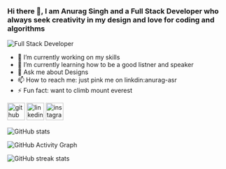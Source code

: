 ### Hi there 👋, I am Anurag Singh and a Full Stack Developer who always seek creativity in my design and love for coding and algorithms

![Full Stack Developer](https://www.link-academy.com/cms/mestoZaUploadFajlove/munca-de-programare-full-stack.jpg)
- 🔭 I’m currently working on my skills 
- 🌱 I’m currently learning how to be a good listner and speaker 
- 💬 Ask me about Designs 
- 📫 How to reach me: just pink me on linkdin:anurag-asr 
- ⚡ Fun fact: want to climb mount everest  


[<img src='https://cdn.jsdelivr.net/npm/simple-icons@3.0.1/icons/github.svg' alt='github' height='40'>](https://github.com/anurag-asr)  [<img src='https://cdn.jsdelivr.net/npm/simple-icons@3.0.1/icons/linkedin.svg' alt='linkedin' height='40'>](https://www.linkedin.com/in/anurag-asr/)  [<img src='https://cdn.jsdelivr.net/npm/simple-icons@3.0.1/icons/instagram.svg' alt='instagram' height='40'>](https://www.instagram.com/mister-A/)  

![GitHub stats](https://github-readme-stats.vercel.app/api?username=anurag-asr&show_icons=true)  

![GitHub Activity Graph](https://activity-graph.herokuapp.com/graph?username=anurag-asr)  

![GitHub streak stats](https://github-readme-streak-stats.herokuapp.com/?user=anurag-asr)  

